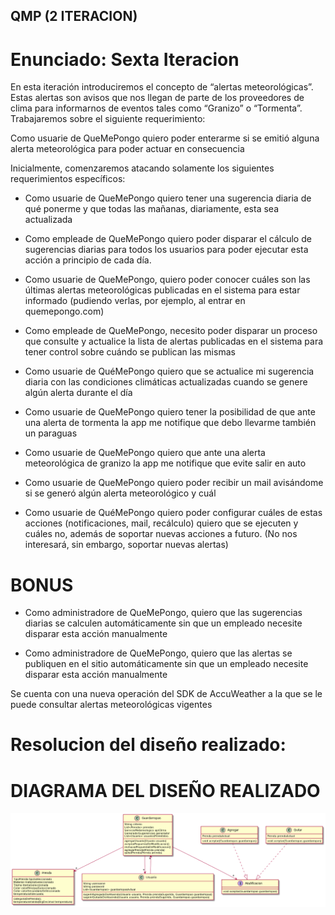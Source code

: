 ## QMP (2 ITERACION)

# Enunciado: Sexta Iteracion


En esta iteración introduciremos el concepto de “alertas meteorológicas”. Estas alertas son avisos que nos llegan de parte de los proveedores de clima para informarnos de eventos tales como “Granizo” o “Tormenta”. Trabajaremos sobre el siguiente requerimiento:

Como usuarie de QueMePongo quiero poder enterarme si se emitió alguna alerta meteorológica para poder actuar en consecuencia


Inicialmente, comenzaremos atacando solamente los siguientes requerimientos específicos:


- Como usuarie de QueMePongo quiero tener una sugerencia diaria de qué ponerme y que  todas las mañanas, diariamente, esta sea actualizada 

- Como empleade de QueMePongo quiero poder disparar el cálculo de sugerencias diarias para todos los usuarios para poder ejecutar esta acción a principio de cada día.

- Como usuarie de QueMePongo, quiero poder conocer cuáles son las últimas alertas meteorológicas publicadas en el sistema para estar informado (pudiendo verlas, por ejemplo, al entrar en quemepongo.com)

- Como empleade de QueMePongo, necesito poder disparar un proceso que consulte y actualice la lista de alertas publicadas en el sistema para tener control sobre cuándo se publican las mismas 

- Como usuarie de QuéMePongo quiero que se actualice mi sugerencia diaria con las condiciones climáticas actualizadas cuando se genere algún alerta durante el día 

- Como usuarie de QueMePongo quiero tener la posibilidad de que ante una alerta de tormenta la app me notifique que debo llevarme también un paraguas 

- Como usuarie de QueMePongo quiero que ante una alerta meteorológica de granizo la app  me notifique que evite salir en auto

- Como usuarie de QueMePongo quiero poder recibir un mail avisándome si se generó algún alerta meteorológico y cuál

- Como usuarie de QuéMePongo quiero poder configurar cuáles de estas acciones (notificaciones, mail, recálculo) quiero que se ejecuten y cuáles no, además de soportar nuevas acciones a futuro. (No nos interesará, sin embargo, soportar nuevas alertas)

# BONUS

- Como administradore de QueMePongo, quiero que las sugerencias diarias se calculen automáticamente sin que un empleado necesite disparar esta acción manualmente

- Como administradore de QueMePongo, quiero que las alertas se publiquen en el sitio automáticamente sin que un empleado necesite disparar esta acción manualmente




Se cuenta con una nueva operación del SDK de AccuWeather a la que se le puede consultar alertas meteorológicas vigentes 

# Resolucion del diseño realizado:



# DIAGRAMA DEL DISEÑO REALIZADO

![Im](src/main/java/QuintaIteracion/DiagramaDeClasesQuintaIteracion.png)
